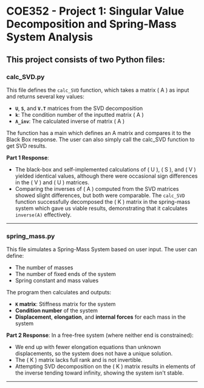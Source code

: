 # COE352 - Project 1: Singular Value Decomposition and Spring-Mass System Analysis

This project consists of two Python files:
---

### calc_SVD.py

This file defines the `calc_SVD` function, which takes a matrix \( A \) as input and returns several key values:

- **`U`**, **`S`**, and **`V.T`** matrices from the SVD decomposition
- **`k`**: The condition number of the inputted matrix \( A \)
- **`A_inv`**: The calculated inverse of matrix \( A \)

The function has a main which defines an A matrix and compares it to the Black Box response. The user can also simply call the calc_SVD function to get SVD results.

**Part 1 Response**:  
- The black-box and self-implemented calculations of \( U \), \( S \), and \( V \) yielded identical values, although there were occasional sign differences in the \( V \) and \( U \) matrices.
- Comparing the inverses of \( A \) computed from the SVD matrices showed slight differences, but both were comparable. The `calc_SVD` function successfully decomposed the \( K \) matrix in the spring-mass system which gave us viable results, demonstrating that it calculates `inverse(A)` effectively.

---

### spring_mass.py

This file simulates a Spring-Mass System based on user input. The user can define:

- The number of masses
- The number of fixed ends of the system
- Spring constant and mass values

The program then calculates and outputs:

- **`K` matrix**: Stiffness matrix for the system
- **Condition number** of the system
- **Displacement**, **elongation**, and **internal forces** for each mass in the system

**Part 2 Response**:
In a free-free system (where neither end is constrained):
- We end up with fewer elongation equations than unknown displacements, so the system does not have a unique solution.
- The \( K \) matrix lacks full rank and is not invertible.
- Attempting SVD decomposition on the \( K \) matrix results in elements of the inverse tending toward infinity, showing the system isn't stable.

---

